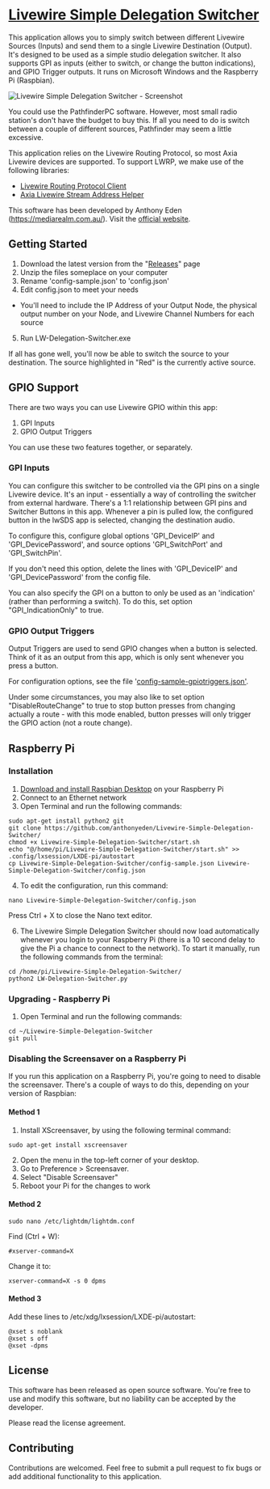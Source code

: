# [Livewire Simple Delegation Switcher](https://mediarealm.com.au/livewire-switcher/)

This application allows you to simply switch between different Livewire Sources (Inputs) and send them to a single Livewire Destination (Output). It's designed to be used as a simple studio delegation switcher. It also supports GPI as inputs (either to switch, or change the button indications), and GPIO Trigger outputs. It runs on Microsoft Windows and the Raspberry Pi (Raspbian).

![Livewire Simple Delegation Switcher - Screenshot](https://mediarealm.com.au/wp-content/uploads/2017/07/Livewire-Simple-Delegation-Switcher-Screenshot.png)

You could use the PathfinderPC software. However, most small radio station's don't have the budget to buy this. If all you need to do is switch between a couple of different sources, Pathfinder may seem a little excessive.

This application relies on the Livewire Routing Protocol, so most Axia Livewire devices are supported. To support LWRP, we make use of the following libraries:

* [Livewire Routing Protocol Client](https://github.com/anthonyeden/Livewire-Routing-Protocol-Client)
* [Axia Livewire Stream Address Helper](https://github.com/anthonyeden/Axia-Livewire-Stream-Address-Helper)

This software has been developed by Anthony Eden (https://mediarealm.com.au/). Visit the [official website](https://mediarealm.com.au/livewire-switcher/).

## Getting Started

1. Download the latest version from the "[Releases](https://github.com/anthonyeden/Livewire-Simple-Delegation-Switcher/releases)" page
2. Unzip the files someplace on your computer
3. Rename 'config-sample.json' to 'config.json'
4. Edit config.json to meet your needs

 * You'll need to include the IP Address of your Output Node, the physical output number on your Node, and Livewire Channel Numbers for each source

5. Run LW-Delegation-Switcher.exe

If all has gone well, you'll now be able to switch the source to your destination. The source highlighted in "Red" is the currently active source.

## GPIO Support

There are two ways you can use Livewire GPIO within this app:

1. GPI Inputs
2. GPIO Output Triggers

You can use these two features together, or separately.

### GPI Inputs

You can configure this switcher to be controlled via the GPI pins on a single Livewire device. It's an input - essentially a way of controlling the switcher from external hardware. There's a 1:1 relationship between GPI pins and Switcher Buttons in this app. Whenever a pin is pulled low, the configured button in the lwSDS app is selected, changing the destination audio.

To configure this, configure global options 'GPI_DeviceIP' and 'GPI_DevicePassword', and source options 'GPI_SwitchPort' and 'GPI_SwitchPin'.

If you don't need this option, delete the lines with 'GPI_DeviceIP' and 'GPI_DevicePassword' from the config file.

You can also specify the GPI on a button to only be used as an 'indication' (rather than performing a switch). To do this, set option "GPI_IndicationOnly" to true.

### GPIO Output Triggers

Output Triggers are used to send GPIO changes when a button is selected. Think of it as an output from this app, which is only sent whenever you press a button.

For configuration options, see the file '[config-sample-gpiotriggers.json'](https://github.com/anthonyeden/Livewire-Simple-Delegation-Switcher/blob/master/config-sample-gpiotriggers.json).

Under some circumstances, you may also like to set option "DisableRouteChange" to true to stop button presses from changing actually a route - with this mode enabled, button presses will only trigger the GPIO action (not a route change).

## Raspberry Pi

### Installation

1. [Download and install Raspbian Desktop](https://www.raspberrypi.org/downloads/raspbian/) on your Raspberry Pi
2. Connect to an Ethernet network
3. Open Terminal and run the following commands:

```
sudo apt-get install python2 git
git clone https://github.com/anthonyeden/Livewire-Simple-Delegation-Switcher/
chmod +x Livewire-Simple-Delegation-Switcher/start.sh
echo "@/home/pi/Livewire-Simple-Delegation-Switcher/start.sh" >> .config/lxsession/LXDE-pi/autostart
cp Livewire-Simple-Delegation-Switcher/config-sample.json Livewire-Simple-Delegation-Switcher/config.json
``` 

4. To edit the configuration, run this command:

```
nano Livewire-Simple-Delegation-Switcher/config.json
```

Press Ctrl + X to close the Nano text editor.
  
6. The Livewire Simple Delegation Switcher should now load automatically whenever you login to your Raspberry Pi (there is a 10 second delay to give the Pi a chance to connect to the network). To start it manually, run the following commands from the terminal:

```
cd /home/pi/Livewire-Simple-Delegation-Switcher/
python2 LW-Delegation-Switcher.py
```

### Upgrading - Raspberry Pi

1. Open Terminal and run the following commands:

```
cd ~/Livewire-Simple-Delegation-Switcher
git pull
```

### Disabling the Screensaver on a Raspberry Pi

If you run this application on a Raspberry Pi, you're going to need to disable the screensaver. There's a couple of ways to do this, depending on your version of Raspbian:

#### Method 1

1. Install XScreensaver, by using the following terminal command:

```
sudo apt-get install xscreensaver
```

2. Open the menu in the top-left corner of your desktop.
3. Go to Preference > Screensaver.
4. Select "Disable Screensaver"
5. Reboot your Pi for the changes to work


#### Method 2

```
sudo nano /etc/lightdm/lightdm.conf
```

Find (Ctrl + W):

```
#xserver-command=X
```

Change it to:

```
xserver-command=X -s 0 dpms
```

#### Method 3

Add these lines to /etc/xdg/lxsession/LXDE-pi/autostart:

```
@xset s noblank 
@xset s off 
@xset -dpms
```

## License

This software has been released as open source software. You're free to use and modify this software, but no liability can be accepted by the developer.

Please read the license agreement.

## Contributing

Contributions are welcomed. Feel free to submit a pull request to fix bugs or add additional functionality to this application.
